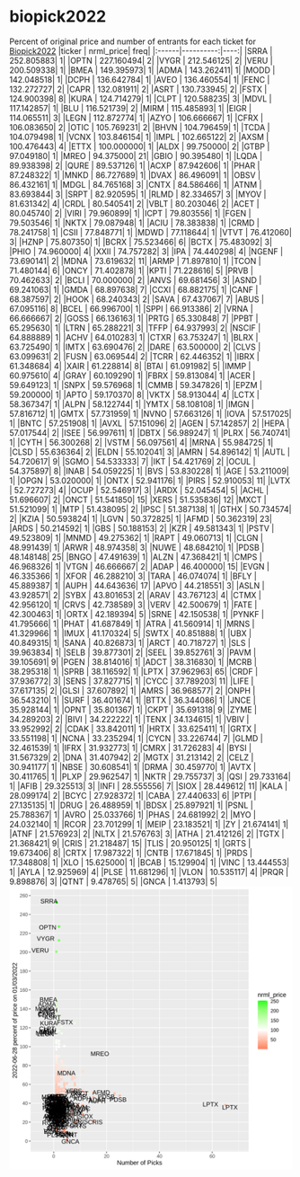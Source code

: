 # biopick2022
Percent of original price and number of entrants for each ticket for [Biopick2022](https://twitter.com/hashtag/Biopick2022)
|ticker | nrml_price| freq|
|:------|----------:|----:|
|SRRA   | 252.805883|    1|
|OPTN   | 227.160494|    2|
|VYGR   | 212.546125|    2|
|VERU   | 200.509338|    1|
|BMEA   | 149.395973|    1|
|ADMA   | 143.262411|    1|
|MODD   | 142.048518|    1|
|DCPH   | 136.642784|    1|
|AVEO   | 136.460554|    1|
|FENC   | 132.272727|    2|
|CAPR   | 132.081911|    2|
|ASRT   | 130.733945|    2|
|FSTX   | 124.900398|    8|
|KURA   | 124.714279|    1|
|CLPT   | 120.588235|    3|
|MDVL   | 117.142857|    1|
|BLU    | 116.521739|    2|
|MIRM   | 115.485893|    1|
|EIGR   | 114.065511|    3|
|LEGN   | 112.872774|    1|
|AZYO   | 106.666667|    1|
|CFRX   | 106.083650|    2|
|OTIC   | 105.769231|    2|
|BHVN   | 104.796459|    1|
|TCDA   | 104.079498|    1|
|VCNX   | 103.846154|    1|
|IMPL   | 102.665122|    2|
|AXSM   | 100.476443|    4|
|ETTX   | 100.000000|    1|
|ALDX   |  99.750000|    2|
|GTBP   |  97.049180|    1|
|MREO   |  94.375000|   21|
|GBIO   |  90.395480|    1|
|LQDA   |  89.938398|    2|
|QURE   |  89.537126|    1|
|ACXP   |  87.942606|    1|
|PHAR   |  87.248322|    1|
|MNKD   |  86.727689|    1|
|DVAX   |  86.496091|    1|
|OBSV   |  86.432161|    1|
|MDGL   |  84.765168|    3|
|CNTX   |  84.586466|    1|
|ATNM   |  83.693844|    3|
|SRPT   |  82.920595|    1|
|RLMD   |  82.334657|    3|
|MYOV   |  81.631342|    4|
|CRDL   |  80.540541|    2|
|VBLT   |  80.203046|    2|
|ACET   |  80.045740|    2|
|VIRI   |  79.960899|    1|
|ICPT   |  79.803556|    1|
|FGEN   |  79.503546|    1|
|NKTX   |  79.087948|    1|
|ACIU   |  78.383838|    1|
|CRMD   |  78.241758|    1|
|CSII   |  77.848771|    1|
|MDWD   |  77.118644|    1|
|VTVT   |  76.412060|    3|
|HZNP   |  75.807350|    1|
|BCRX   |  75.523466|    6|
|BCTX   |  75.483092|    3|
|PHIO   |  74.960000|    4|
|XXII   |  74.757282|    3|
|IPA    |  74.440298|    4|
|NGENF  |  73.690141|    2|
|MDNA   |  73.619632|   11|
|ARMP   |  71.897810|    1|
|TCON   |  71.480144|    6|
|ONCY   |  71.402878|    1|
|KPTI   |  71.228616|    5|
|PRVB   |  70.462633|    2|
|BCLI   |  70.000000|    2|
|ANVS   |  69.681456|    3|
|ASND   |  69.241063|    1|
|GMDA   |  68.897638|    7|
|CCXI   |  68.882175|    1|
|CANF   |  68.387597|    2|
|HOOK   |  68.240343|    2|
|SAVA   |  67.437067|    7|
|ABUS   |  67.095116|    8|
|BCEL   |  66.996700|    1|
|SPPI   |  66.913386|    2|
|VRNA   |  66.666667|    2|
|GOSS   |  66.136163|    1|
|PRTG   |  65.330848|    7|
|PPBT   |  65.295630|    1|
|LTRN   |  65.288221|    3|
|TFFP   |  64.937993|    2|
|NSCIF  |  64.888889|    1|
|ACHV   |  64.010283|    1|
|CTXR   |  63.753247|    1|
|BLRX   |  63.725490|    1|
|IMTX   |  63.690476|    2|
|DARE   |  63.500000|    2|
|CLVS   |  63.099631|    2|
|FUSN   |  63.069544|    2|
|TCRR   |  62.446352|    1|
|IBRX   |  61.348684|    4|
|XAIR   |  61.228814|    8|
|BTAI   |  61.091982|    5|
|IMMP   |  60.975610|    4|
|GRAY   |  60.109290|    1|
|FBRX   |  59.813084|    1|
|ACER   |  59.649123|    1|
|SNPX   |  59.576968|    1|
|CMMB   |  59.347826|    1|
|EPZM   |  59.200000|    1|
|APTO   |  59.170370|    8|
|VKTX   |  58.913044|    4|
|LCTX   |  58.367347|    1|
|ALPN   |  58.122744|    1|
|YMTX   |  58.108108|    1|
|IMGN   |  57.816712|    1|
|GMTX   |  57.731959|    1|
|NVNO   |  57.663126|    1|
|IOVA   |  57.517025|    1|
|BNTC   |  57.251908|    1|
|AVXL   |  57.151096|    2|
|AGEN   |  57.142857|    2|
|HEPA   |  57.017544|    2|
|ISEE   |  56.997611|    1|
|DBTX   |  56.989247|    1|
|PLRX   |  56.740741|    1|
|CYTH   |  56.300268|    2|
|VSTM   |  56.097561|    4|
|MRNA   |  55.984725|    1|
|CLSD   |  55.636364|    2|
|ELDN   |  55.102041|    3|
|AMRN   |  54.896142|    1|
|AUTL   |  54.720617|    9|
|SGMO   |  54.533333|    7|
|IKT    |  54.421769|    2|
|OCUL   |  54.375897|    8|
|INAB   |  54.059225|    1|
|BVS    |  53.830228|    1|
|AGE    |  53.211009|    1|
|OPGN   |  53.020000|    1|
|ONTX   |  52.941176|    1|
|PIRS   |  52.910053|   11|
|LVTX   |  52.727273|    4|
|OCUP   |  52.546917|    3|
|ARDX   |  52.045454|    5|
|ACHL   |  51.696607|    2|
|ONCT   |  51.541850|   15|
|XERS   |  51.535836|   12|
|MXCT   |  51.521099|    1|
|MTP    |  51.438095|    2|
|IPSC   |  51.387138|    1|
|GTHX   |  50.734574|    2|
|KZIA   |  50.593824|    1|
|LGVN   |  50.372825|    1|
|AFMD   |  50.362319|   23|
|ARDS   |  50.214592|    1|
|GBS    |  50.188153|    2|
|KZR    |  49.581343|    1|
|PSTV   |  49.523809|    1|
|MNMD   |  49.275362|    1|
|RAPT   |  49.060713|    1|
|CLGN   |  48.991439|    1|
|ARWR   |  48.974358|    3|
|NUWE   |  48.684210|    1|
|PDSB   |  48.148148|   25|
|BNGO   |  47.491639|    1|
|ALZN   |  47.368421|    1|
|CMPS   |  46.968326|    1|
|VTGN   |  46.666667|    2|
|ADAP   |  46.400000|   15|
|EVGN   |  46.335366|    1|
|XFOR   |  46.288210|    3|
|TARA   |  46.074074|    1|
|BFLY   |  45.889387|    1|
|AUPH   |  44.643636|   17|
|APVO   |  44.218551|    3|
|ASLN   |  43.928571|    2|
|SYBX   |  43.801653|    2|
|ARAV   |  43.767123|    4|
|CTMX   |  42.956120|    1|
|CRVS   |  42.738589|    3|
|VERV   |  42.500679|    1|
|FATE   |  42.300463|    1|
|ORTX   |  42.189394|    5|
|SRNE   |  42.150538|    1|
|PYNKF  |  41.795666|    1|
|PHAT   |  41.687849|    1|
|ATRA   |  41.560914|    1|
|MRNS   |  41.329966|    1|
|IMUX   |  41.170324|    5|
|SWTX   |  40.851888|    1|
|UBX    |  40.849315|    1|
|SANA   |  40.826873|    1|
|ARCT   |  40.718727|    1|
|SLS    |  39.963834|    1|
|SELB   |  39.877301|    2|
|SEEL   |  39.852761|    3|
|PAVM   |  39.105691|    9|
|PGEN   |  38.814016|    1|
|ADCT   |  38.316830|    1|
|MCRB   |  38.295318|    1|
|SPRB   |  38.116592|    1|
|LPTX   |  37.962963|   65|
|CRDF   |  37.936772|    3|
|SENS   |  37.827715|    1|
|CYCC   |  37.789203|   11|
|LIFE   |  37.617135|    2|
|GLSI   |  37.607892|    1|
|AMRS   |  36.968577|    2|
|ONPH   |  36.543210|    1|
|SURF   |  36.401674|    1|
|BTTX   |  36.344086|    1|
|JNCE   |  35.928144|    1|
|OPNT   |  35.801367|    1|
|CKPT   |  35.691318|    9|
|ZYME   |  34.289203|    2|
|BIVI   |  34.222222|    1|
|TENX   |  34.134615|    1|
|VBIV   |  33.952992|    2|
|CDAK   |  33.842011|    1|
|HRTX   |  33.625411|    1|
|GRTX   |  33.551198|    1|
|NCNA   |  33.235294|    1|
|CYCN   |  33.226744|    7|
|GLMD   |  32.461539|    1|
|IFRX   |  31.932773|    1|
|CMRX   |  31.726283|    4|
|BYSI   |  31.567329|    2|
|DNA    |  31.407942|    2|
|MGTX   |  31.213142|    2|
|CELZ   |  30.941177|    1|
|NBSE   |  30.608541|    1|
|DRMA   |  30.459770|    1|
|AVTX   |  30.411765|    1|
|PLXP   |  29.962547|    1|
|NKTR   |  29.755737|    3|
|QSI    |  29.733164|    1|
|AFIB   |  29.325513|    3|
|INFI   |  28.555556|    7|
|SIOX   |  28.449612|   11|
|KALA   |  28.099174|    2|
|BCYC   |  27.928372|    1|
|CABA   |  27.440633|    6|
|PTPI   |  27.135135|    1|
|DRUG   |  26.488959|    1|
|BDSX   |  25.897921|    1|
|PSNL   |  25.788367|    1|
|AVRO   |  25.033766|    1|
|PHAS   |  24.681992|    2|
|MYO    |  24.032140|    1|
|RCOR   |  23.701299|    1|
|MEIP   |  23.183521|    1|
|ZY     |  21.674141|    1|
|ATNF   |  21.576923|    2|
|NLTX   |  21.576763|    3|
|ATHA   |  21.412126|    2|
|TGTX   |  21.368421|    9|
|CRIS   |  21.218487|   15|
|TLIS   |  20.950125|    1|
|GRTS   |  19.673406|    8|
|CRTX   |  17.987322|    1|
|CNTB   |  17.671845|    1|
|PRDS   |  17.348808|    1|
|XLO    |  15.625000|    1|
|BCAB   |  15.129904|    1|
|VINC   |  13.444553|    1|
|AYLA   |  12.925969|    4|
|PLSE   |  11.681296|    1|
|VLON   |  10.535117|    4|
|PRQR   |   9.898876|    3|
|QTNT   |   9.478765|    5|
|GNCA   |   1.413793|    5|
![retvspicks](biopicks.png?raw=true)
